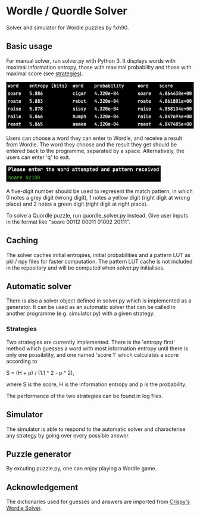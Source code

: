 # Wordle / Quordle Solver

Solver and simulator for Wordle puzzles by fxh90.

## Basic usage

For manual solver, run solver.py with Python 3. It displays words with maximal information entropy, those with maximal probability and those with maximal score (see [strategies](#strategies)).

![Example output](docs/example_output.png)

Users can choose a word they can enter to Wordle, and receive a result from Wordle. The word they choose and the result they get should be entered back to the programme, separated by a space. Alternatively, the users can enter 'q' to exit.

![Example input](docs/example_input.png)

A five-digit number should be used to represent the match pattern, in which 0 notes a grey digit (wrong digit), 1 notes a yellow digit (right digit at wrong place) and 2 notes a green digit (right digit at right place).

To solve a Quordle puzzle, run quordle_solver.py instead. Give user inputs in the format like "soare 00112 00011 01002 20111".

## Caching

The solver caches initial entropies, initial probabilities and a pattern LUT as pkl / npy files for faster computation. The pattern LUT cache is not included in the repository and will be computed when solver.py initialises.

## Automatic solver

There is also a solver object defined in solver.py which is implemented as a generator. It can be used as an automatic solver that can be called in another programme (e.g. simulator.py) with a given strategy.

### Strategies

Two strategies are currently implemented. There is the 'entropy first' method which guesses a word with most information entropy until there is only one possibility, and one named 'score 1' which calculates a score according to

S = (H + p) / (1.1 ^ 2 - p ^ 2),

where S is the score, H is the information entropy and p is the probability.

The performance of the two strategies can be found in log files.

## Simulator

The simulator is able to respond to the automatic solver and characterise any strategy by going over every possible answer.

## Puzzle generator

By excuting puzzle.py, one can enjoy playing a Wordle game.

## Acknowledgement

The dictionaries used for guesses and answers are imported from [Crispy's Wordle Solver](https://github.com/CrispyConductor/wordle-solver).